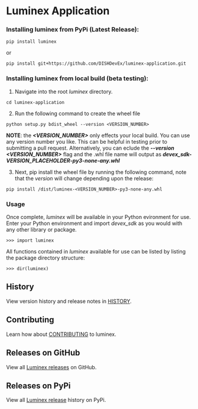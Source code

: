 # Luminex Application


### __Installing luminex__ from PyPi (Latest Release):
```console
pip install luminex
```
or
```console
pip install git+https://github.com/DISHDevEx/luminex-application.git
```

### __Installing luminex__ from local build (beta testing):
1. Navigate into the root _luminex_ directory.
```console
cd luminex-application
```
2. Run the following command to create the wheel file
 
```console
python setup.py bdist_wheel --version <VERSION_NUMBER>
```
**NOTE**: the ***<VERSION_NUMBER>*** only effects your local build.  You can use any version number you like.  This can be helpful in testing prior to submitting a pull request.  Alternatively, you can eclude the ***--version <VERSION_NUMBER>*** flag and the .whl file name will output as ***devex_sdk-_VERSION_PLACEHOLDER_-py3-none-any.whl***

3. Next, pip install the wheel file by running the following command, note that the _version_ will change depending upon the release:
```console
pip install /dist/luminex-<VERSION_NUMBER>-py3-none-any.whl
```
### __Usage__

Once complete, _luminex_ will be available in your Python evironment for use.  Enter your Python environment and import _devex_sdk_ as you would with any other library or package.
```console
>>> import luminex
```
All functions contained in _luminex_ available for use can be listed by listing the package directory structure:
```console
>>> dir(luminex)
```


## __History__
View version history and release notes in [HISTORY](https://github.com/DISHDevEx/luminex-application/blob/main/HISTORY.md). 

## __Contributing__
Learn how about [CONTRIBUTING](https://github.com/DISHDevEx/luminex-application/blob/main/CONTRIBUTING.md) to luminex.

## __Releases on GitHub__
View all [Luminex releases](https://github.com/DISHDevEx/luminex-application/releases) on GitHub.

## __Releases on PyPi__
View all [Luminex release](https://pypi.org/project/luminex-application/#history) history on PyPi.
